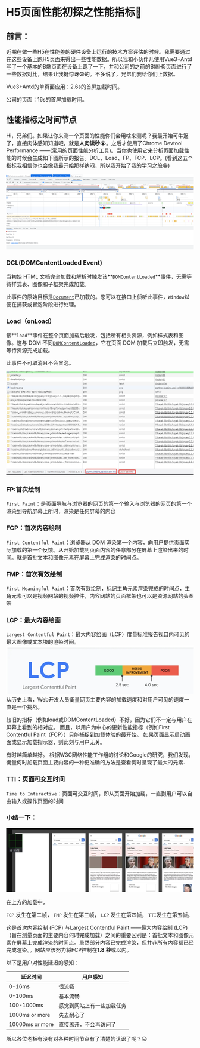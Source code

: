# H5页面性能初探之性能指标🌟

## 前言：

​		近期在做一些H5在性能差的硬件设备上运行的技术方案评估的时候。我需要通过在这些设备上跑H5页面来得出一些性能数据。所以我和小伙伴儿使用Vue3+Antd写了一个基本的B端页面在设备上跑了一下，并和公司的之前的B端H5页面进行了一些数据对比，结果让我挺惊讶😨的。不多说了，兄弟们我给你们上数据。

Vue3+Antd的单页面应用：2.6s的首屏加载时间。

公司的页面：16s的首屏加载时间。

## 性能指标之时间节点

​		Hi，兄弟们。如果让你来测一个页面的性能你们会用啥来测呢？我最开始可牛逼了，直接肉体感知知道吧，就是**人肉读秒**😭。之后才使用了Chrome Devtool Performance ——(常用的页面性能分析工具)。当你也使用它来分析页面加载性能的时候会生成如下图所示的报告。DCL、Load、FP、FCP、LCP。(看到这五个指标我相信你也会像我最开始那样纳闷，所以我开始了我的学习之旅😀)

![image-20220809165758329](./img/1.png)

### DCL(DOMContentLoaded Event)

当初始 HTML 文档完全加载和解析时触发该**`DOMContentLoaded`**事件，无需等待样式表、图像和子框架完成加载。

此事件的原始目标是[`Document`](https://developer.mozilla.org/en-US/docs/Web/API/Document)已加载的。您可以在接口上侦听此事件，`Window`以便在捕获或冒泡阶段进行处理。
### Load（onLoad）

该**`load`**事件在整个页面加载后触发，包括所有相关资源，例如样式表和图像。这与 DOM 不同[`DOMContentLoaded`](https://developer.mozilla.org/en-US/docs/Web/API/Document/DOMContentLoaded_event)，它在页面 DOM 加载后立即触发，无需等待资源完成加载。

此事件不可取消且不会冒泡。

![image-20220809165758329](./img/4.jpg)

### FP:首次绘制

 `First Paint`：是页面导航与浏览器的网页的第一个输入与浏览器的网页的第一个渲染到导航屏幕上所时，渲染是任何屏幕的内容

### FCP：首次内容绘制

 `First Contentful Paint`：浏览器从 DOM 渲染第一个内容，向用户提供页面实际加载的第一个反馈。从开始加载到页面内容的任意部分在屏幕上渲染出来的时间。就是首批文本和图像元素在屏幕上完成渲染的时间点。

### **FMP：首次有效绘制**

 `First Meaningful Paint`：首次有效绘制，标记主角元素渲染完成的时间点，主角元素可以是视频网站的视频控件，内容网站的页面框架也可以是资源网站的头图等

### LCP：最大内容绘画 

 `Largest Contentful Paint`：最大内容绘画（LCP）度量标准报告视口内可见的最大图像或文本块的渲染时间。
![](./img/3.jpg)
从历史上看，Web开发人员衡量网页主要内容的加载速度和对用户可见的速度一直是一个挑战。

较旧的指标（例如load或DOMContentLoaded）不好，因为它们不一定与用户在屏幕上看到的相对应。 而且，以用户为中心的更新性能指标（例如First Contentful Paint（FCP））只能捕捉到加载体验的最开始。 如果页面显示启动画面或显示加载指示器，则此刻与用户无关。

有时越简单越好。 根据W3C网络性能工作组的讨论和Google的研究，我们发现，衡量何时加载页面主要内容的一种更准确的方法是查看何时呈现了最大的元素.

### **TTI：页面可交互时间**

 `Time to Interactive`：页面可交互时间，即从页面开始加载，一直到用户可以自由输入或操作页面的时间

### 小结一下：

![](./img/2.jpg)

在上方的加载中，

 `FCP` 发生在第二帧， `FMP` 发生在第三帧， `LCP` 发生在第四帧， `TTI`发生在第五帧。

这是首次内容绘制 (FCP) 与Largest Contentful Paint ——最大内容绘制 (LCP) （旨在测量页面的主要内容何时完成加载）之间的重要区别是：首批文本和图像元素在屏幕上完成渲染的时间点。虽然部分内容已完成渲染，但并非所有内容都已经完成渲染。。网站应该努力将FCP控制在**1.8 秒**或以内。

以下是用户对性能延迟的感知：

| 延迟时间        | 用户感知                   |
| --------------- | -------------------------- |
| 0-16ms          | 很流畅                     |
| 0-100ms         | 基本流畅                   |
| 100-1000ms      | 感觉到网站上有一些加载任务 |
| 1000ms or more  | 失去耐心了                 |
| 10000ms or more | 直接离开，不会再访问了     |

所以各位老板有没有对各种时间节点有了清楚的认识了呢？😜

